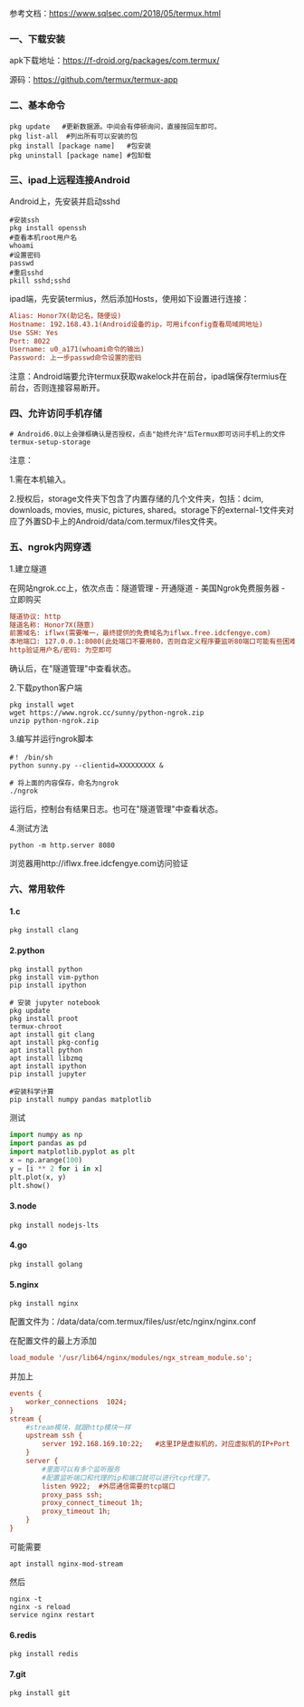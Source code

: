 参考文档：https://www.sqlsec.com/2018/05/termux.html

### 一、下载安装

apk下载地址：https://f-droid.org/packages/com.termux/

源码：https://github.com/termux/termux-app

### 二、基本命令

```shell
pkg update   #更新数据源。中间会有停顿询问，直接按回车即可。
pkg list-all  #列出所有可以安装的包
pkg install [package name]   #包安装
pkg uninstall [package name] #包缷载
```

### 三、ipad上远程连接Android

Android上，先安装并启动sshd

```shell
#安装ssh
pkg install openssh
#查看本机root用户名
whoami
#设置密码
passwd
#重启sshd
pkill sshd;sshd
```

ipad端，先安装termius，然后添加Hosts，使用如下设置进行连接：

```ini
Alias: Honor7X(助记名，随便设)
Hostname: 192.168.43.1(Android设备的ip，可用ifconfig查看局域网地址)
Use SSH: Yes
Port: 8022
Username: u0_a171(whoami命令的输出)
Password: 上一步passwd命令设置的密码
```

注意：Android端要允许termux获取wakelock并在前台，ipad端保存termius在前台，否则连接容易断开。

### 四、允许访问手机存储

```shell
# Android6.0以上会弹框确认是否授权，点击"始终允许"后Termux即可访问手机上的文件
termux-setup-storage
```

注意：

1.需在本机输入。

2.授权后，storage文件夹下包含了内置存储的几个文件夹，包括：dcim, downloads, movies, music, pictures, shared。storage下的external-1文件夹对应了外置SD卡上的Android/data/com.termux/files文件夹。

### 五、ngrok内网穿透

1.建立隧道

在网站ngrok.cc上，依次点击：隧道管理 - 开通隧道 - 美国Ngrok免费服务器 - 立即购买

```ini
隧道协议: http
隧道名称: Honor7X(随意)
前置域名: iflwx(需要唯一，最终提供的免费域名为iflwx.free.idcfengye.com)
本地端口: 127.0.0.1:8080(此处端口不要用80，否则自定义程序要监听80端口可能有些困难)
http验证用户名/密码: 为空即可
```

确认后，在"隧道管理"中查看状态。

2.下载python客户端

```shell
pkg install wget
wget https://www.ngrok.cc/sunny/python-ngrok.zip
unzip python-ngrok.zip
```

3.编写并运行ngrok脚本

```shell
#！ /bin/sh
python sunny.py --clientid=XXXXXXXXX &

# 将上面的内容保存，命名为ngrok
./ngrok
```

运行后，控制台有结果日志。也可在"隧道管理"中查看状态。

4.测试方法

```shell
python -m http.server 8080
```

浏览器用http://iflwx.free.idcfengye.com访问验证

### 六、常用软件

#### 1.c

```shell
pkg install clang
```

#### 2.python

```shell
pkg install python
pkg install vim-python
pip install ipython

# 安装 jupyter notebook
pkg update
pkg install proot
termux-chroot
apt install git clang
apt install pkg-config
apt install python
apt install libzmq
apt install ipython 
pip install jupyter

#安装科学计算
pip install numpy pandas matplotlib
```

测试

```python
import numpy as np
import pandas as pd
import matplotlib.pyplot as plt
x = np.arange(100)
y = [i ** 2 for i in x]
plt.plot(x, y)
plt.show()
```



#### 3.node

```shell
pkg install nodejs-lts
```

#### 4.go

```shell
pkg install golang
```

#### 5.nginx

```shell
pkg install nginx
```
配置文件为：/data/data/com.termux/files/usr/etc/nginx/nginx.conf

在配置文件的最上方添加
```ini
load_module '/usr/lib64/nginx/modules/ngx_stream_module.so';
```
并加上
```ini
events {
    worker_connections  1024;
}
stream { 
	#stream模块，就跟http模块一样 
	upstream ssh {
		server 192.168.169.10:22;   #这里IP是虚拟机的，对应虚拟机的IP+Port
	}
	server { 
		#里面可以有多个监听服务
		#配置监听端口和代理的ip和端口就可以进行tcp代理了。 
		listen 9922;  #外层通信需要的tcp端口
		proxy_pass ssh;
		proxy_connect_timeout 1h;
		proxy_timeout 1h;
	}
}
```

可能需要
```shell
apt install nginx-mod-stream
```
然后
```shell
nginx -t
nginx -s reload
service nginx restart
```

#### 6.redis

```shell
pkg install redis
```

#### 7.git

```shell
pkg install git
```



